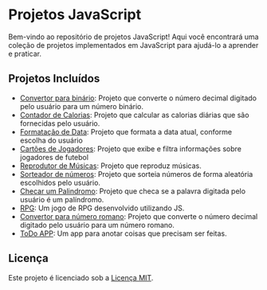 # Projetos JavaScript

Bem-vindo ao repositório de projetos JavaScript! Aqui você encontrará uma coleção de projetos implementados em JavaScript para ajudá-lo a aprender e praticar.

## Projetos Incluídos

- [Convertor para binário](https://github.com/DCosta1905/Projetos-JavaScript/tree/main/Binary%20Converter): Projeto que converte o número decimal digitado pelo usuário para um número binário.
- [Contador de Calorias](https://github.com/DCosta1905/Projetos-JavaScript/tree/main/Calorie%20Counter): Projeto que calcular as calorias diárias que são fornecidas pelo usuário.
- [Formatação de Data](https://github.com/DCosta1905/Projetos-JavaScript/tree/main/Date%20Formater): Projeto que formata a data atual, conforme escolha do usuário
- [Cartões de Jogadores](https://github.com/DCosta1905/Projetos-JavaScript/tree/main/Football%20Team%20Cards): Projeto que exibe e filtra informações sobre jogadores de futebol
- [Reprodutor de Músicas](https://github.com/DCosta1905/Projetos-JavaScript/tree/main/Music%20Player): Projeto que reproduz músicas.
- [Sorteador de números](https://github.com/DCosta1905/Projetos-JavaScript/tree/main/Number%20Sorter): Projeto que sorteia números de forma aleatória escolhidos pelo usuário.
- [Checar um Palindromo](https://github.com/DCosta1905/Projetos-JavaScript/tree/main/Palindrome%20Checker): Projeto que checa se a palavra digitada pelo usuário é um palíndromo.
- [RPG](https://github.com/DCosta1905/Projetos-JavaScript/tree/main/RPG%20Game): Um jogo de RPG desenvolvido utilizando JS.
- [Convertor para número romano](https://github.com/DCosta1905/Projetos-JavaScript/tree/main/Roman%20Numeral%20Converter): Projeto que converte o número decimal digitado pelo usuário para um número romano.
- [ToDo APP](https://github.com/DCosta1905/Projetos-JavaScript/tree/main/ToDo%20APP): Um app para anotar coisas que precisam ser feitas.


## Licença

Este projeto é licenciado sob a [Licença MIT](LICENSE).
